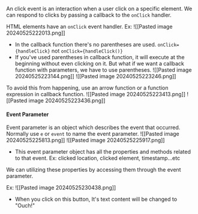 An click event is an interaction when a user click on a specific element. We can respond to clicks by passing a callback to the `onClick` handler. 

HTML elements have an `onClick` event handler. 
Ex:
![[Pasted image 20240525222013.png]]
- In the callback function there's no parentheses are used. 
	`onClick={handleClick}` not `onClick={handleClick()}`
- If you've used parentheses in callback function, it will execute at the beginning without even clicking on it. 
But what if we want a callback function with parameters, we have to use parentheses. 
![[Pasted image 20240525223144.png]]
![[Pasted image 20240525223246.png]]

To avoid this from happening, use an arrow function or a function expression in callback function.
![[Pasted image 20240525223413.png]]
![[Pasted image 20240525223436.png]]

#### Event Parameter
Event parameter is an object which describes the event that occurred. 
Normally use `e` or `event` to name the event parameter. 
![[Pasted image 20240525225813.png]]
![[Pasted image 20240525225917.png]]
- This event parameter object has all the properties and methods related to that event. 
	Ex: clicked location, clicked element, timestamp...etc

We can utilizing these properties by accessing them through the event parameter.

Ex:
![[Pasted image 20240525230438.png]]
- When you click on this button, It's text content will be changed to "Ouch!"

